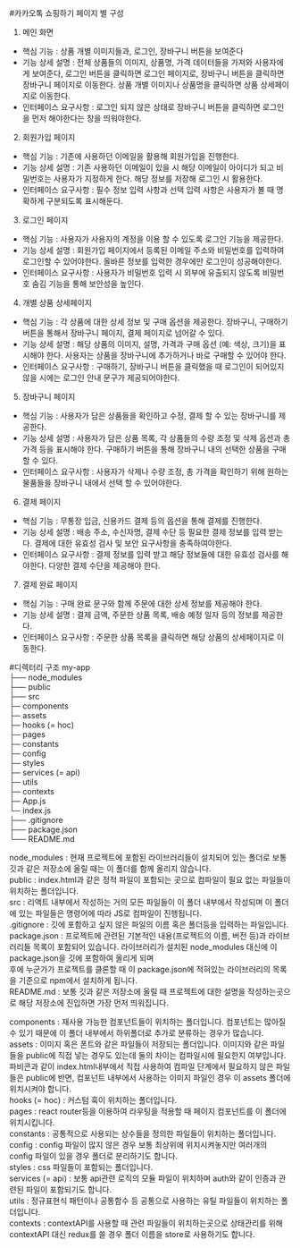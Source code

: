 #카카오톡 쇼핑하기 페이지 별 구성

1. 메인 화면
- 핵심 기능 : 상품 개별 이미지들과, 로그인, 장바구니 버튼을 보여준다
- 기능 상세 설명 : 전체 상품들의 이미지, 상품명, 가격 데이터들을 가져와 사용자에게 보여준다,
로그인 버튼을 클릭하면 로그인 페이지로, 장바구니 버튼을 클릭하면 장바구니 페이지로 이동한다.
상품 개별 이미지나 상품명을 클릭하면 상품 상세페이지로 이동한다.
- 인터페이스 요구사항 : 로그인 되지 않은 상태로 장바구니 버튼을 클릭하면 로그인을 먼저
해야한다는 창을 띄워야한다.

2. 회원가입 페이지
- 핵심 기능 : 기존에 사용하던 이메일을 활용해 회원가입을 진행한다.
- 기능 상세 설명 : 기존 사용하던 이메일이 있을 시 해당 이메일이 아이디가 되고 비밀번호는
사용자가 지정하게 한다. 해당 정보를 저장해 로그인 시 활용한다.
- 인터페이스 요구사항 : 필수 정보 입력 사항과 선택 입력 사항은 사용자가 볼 때 명확하게
구분되도록 표시해둔다.

3. 로그인 페이지
- 핵심 기능 : 사용자가 사용자의 계정을 이용 할 수 있도록 로그인 기능을 제공한다.
- 기능 상세 설명 : 회원가입 페이지에서 등록된 이메일 주소와 비밀번호를 입력하여 로그인할 수
있어야한다. 올바른 정보를 입력한 경우에만 로그인이 성공해야한다.
- 인터페이스 요구사항 : 사용자가 비밀번호 입력 시 외부에 유출되지 않도록 비밀번호 숨김 기능을
통해 보안성을 높인다.

4. 개별 상품 상세페이지
- 핵심 기능 : 각 상품에 대한 상세 정보 및 구매 옵션을 제공한다. 장바구니, 구매하기 버튼을
통해서 장바구니 페이지, 결제 페이지로 넘어갈 수 있다.
- 기능 상세 설명 : 해당 상품의 이미지, 설명, 가격과 구매 옵션 (예: 색상, 크기)을 표시해야
한다. 사용자는 상품을 장바구니에 추가하거나 바로 구매할 수 있어야 한다.
- 인터페이스 요구사항 : 구매하기, 장바구니 버튼을 클릭했을 때 로그인이 되어있지 않을 시에는
로그인 안내 문구가 제공되어야한다.

5. 장바구니 페이지
- 핵심 기능 : 사용자가 담은 상품들을 확인하고 수정, 결제 할 수 있는 장바구니를 제공한다.
- 기능 상세 설명 : 사용자가 담은 상품 목록, 각 상품들의 수량 조정 및 삭제 옵션과
총 가격 등을 표시해야 한다. 구매하기 버튼을 통해 장바구니 내의 선택한 상품을 구매할 수 있다.
- 인터페이스 요구사항 : 사용자가 삭제나 수량 조정, 총 가격을 확인하기 위해 원하는 물품들을
장바구니 내에서 선택 할 수 있어야한다.

6. 결제 페이지
- 핵심 기능 : 무통장 입금, 신용카드 결제 등의 옵션을 통해 결제를 진행한다.
- 기능 상세 설명 : 배송 주소, 수신자명, 결제 수단 등 필요한 결제 정보를 입력 받는다.
결제에 대한 유효성 검사 및 보안 요구사항을 충족하여야한다.
- 인터페이스 요구사항 : 결제 정보를 입력 받고 해당 정보들에 대한 유효성 검사를 해야한다.
다양한 결제 수단을 제공해야 한다.

7. 결제 완료 페이지
- 핵심 기능 : 구매 완료 문구와 함께 주문에 대한 상세 정보를 제공해야 한다.
- 기능 상세 설명 : 결제 금액, 주문한 상품 목록, 배송 예정 일자 등의 정보를 제공한다.
- 인터페이스 요구사항 : 주문한 상품 목록을 클릭하면 해당 상품의 상세페이지로 이동한다.

#디렉터리 구조
my-app  
├── node_modules  
├── public  
├── src  
    ├─ components  
    ├─ assets  
    ├─ hooks (= hoc)  
    ├─ pages  
    ├─ constants  
    ├─ config  
    ├─ styles  
    ├─ services (= api)  
    ├─ utils  
    ├─ contexts  
    ├─   App.js  
    └─ index.js  
├── .gitignore  
├── package.json  
└── README.md  

node_modules : 현재 프로젝트에 포함된 라이브러리들이 설치되어 있는 폴더로 보통 깃과 같은 저장소에 올릴 때는 이 폴더를 함께 올리지 않습니다.  
public : index.html과 같은 정적 파일이 포함되는 곳으로 컴파일이 필요 없는 파일들이 위치하는 폴더입니다.  
src :	리액트 내부에서 작성하는 거의 모든 파일들이 이 폴더 내부에서 작성되며 이 폴더에 있는 파일들은 명령어에 따라 JS로 컴파일이 진행됩니다.  
.gitignore : 깃에 포함하고 싶지 않은 파일의 이름 혹은 폴더등을 입력하는 파일입니다.  
package.json : 프로젝트에 관련된 기본적인 내용(프로젝트의 이름, 버전 등)과 라이브러리들 목록이 포함되어 있습니다. 라이브러리가 설치된 node_modules 대신에 이 package.json을 깃에 포함하여 올리게 되며  
후에 누군가가 프로젝트를 클론할 때 이 package.json에 적혀있는 라이브러리의 목록을 기준으로 npm에서 설치하게 됩니다.  
README.md	: 보통 깃과 같은 저장소에 올릴 때 프로젝트에 대한 설명을 작성하는곳으로 해당 저장소에 진입하면 가장 먼저 띄워집니다.  
  
components : 재사용 가능한 컴포넌트들이 위치하는 폴더입니다. 컴포넌트는 많아질 수 있기 때문에 이 폴더 내부에서 하위폴더로 추가로 분류하는 경우가 많습니다.  
assets : 이미지 혹은 폰트와 같은 파일들이 저장되는 폴더입니다. 이미지와 같은 파일들을 public에 직접 넣는 경우도 있는데 둘의 차이는 컴파일시에 필요한지 여부입니다.  
파비콘과 같이 index.html내부에서 직접 사용하여 컴파일 단계에서 필요하지 않은 파일들은 public에 반면, 컴포넌트 내부에서 사용하는 이미지 파일인 경우 이 assets 폴더에 위치시켜야 합니다.  
hooks (= hoc) : 커스텀 훅이 위치하는 폴더입니다.  
pages	: react router등을 이용하여 라우팅을 적용할 때 페이지 컴포넌트를 이 폴더에 위치시킵니다.  
constants	: 공통적으로 사용되는 상수들을 정의한 파일들이 위치하는 폴더입니다.  
config : config 파일이 많지 않은 경우 보통 최상위에 위치시켜놓지만 여러개의 config 파일이 있을 경우 폴더로 분리하기도 합니다.  
styles : css 파일들이 포함되는 폴더입니다.  
services (= api) : 보통 api관련 로직의 모듈 파일이 위치하며 auth와 같이 인증과 관련된 파일이 포함되기도 합니다.  
utils	: 정규표현식 패턴이나 공통함수 등 공통으로 사용하는 유틸 파일들이 위치하는 폴더입니다.  
contexts : contextAPI를 사용할 때 관련 파일들이 위치하는곳으로 상태관리를 위해 contextAPI 대신 redux를 쓸 경우 폴더 이름을 store로 사용하기도 합니다.  
